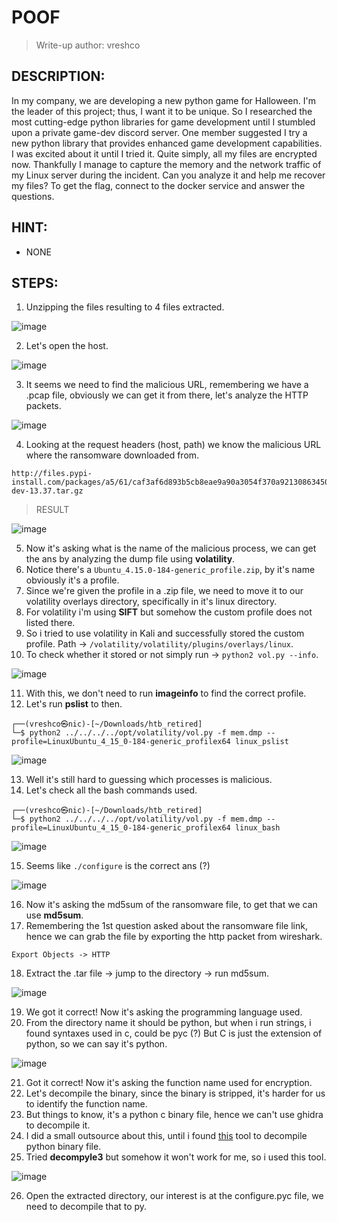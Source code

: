 # POOF
> Write-up author: vreshco
## DESCRIPTION:
In my company, we are developing a new python game for Halloween. I'm the leader of this project; thus, I want it to be unique. 
So I researched the most cutting-edge python libraries for game development until I stumbled upon a private game-dev discord server. 
One member suggested I try a new python library that provides enhanced game development capabilities. 
I was excited about it until I tried it. Quite simply, all my files are encrypted now. 
Thankfully I manage to capture the memory and the network traffic of my Linux server during the incident. 
Can you analyze it and help me recover my files? To get the flag, connect to the docker service and answer the questions.
## HINT:
- NONE
## STEPS:
1. Unzipping the files resulting to 4 files extracted.

![image](https://user-images.githubusercontent.com/70703371/233778441-19157ecd-0174-4e42-8871-cdc0a2992155.png)


2. Let's open the host.

![image](https://user-images.githubusercontent.com/70703371/233778521-4461599d-fcac-436a-91ba-e985392e955f.png)


3. It seems we need to find the malicious URL, remembering we have a .pcap file, obviously we can get it from there, let's analyze the HTTP packets.

![image](https://user-images.githubusercontent.com/70703371/233778603-89341ca0-0abd-47c6-bc54-d9a78368395d.png)


4. Looking at the request headers (host, path) we know the malicious URL where the ransomware downloaded from.

```
http://files.pypi-install.com/packages/a5/61/caf3af6d893b5cb8eae9a90a3054f370a92130863450e3299d742c7a65329d94/pygaming-dev-13.37.tar.gz
```

> RESULT

![image](https://user-images.githubusercontent.com/70703371/233778822-16dab4a0-7c14-4cab-adb3-1c16d5bc2a69.png)


5. Now it's asking what is the name of the malicious process, we can get the ans by analyzing the dump file using **volatility**.
6. Notice there's a `Ubuntu_4.15.0-184-generic_profile.zip`, by it's name obviously it's a profile.
7. Since we're given the profile in a .zip file, we need to move it to our volatility overlays directory, specifically in it's linux directory.
8. For volatility i'm using **SIFT** but somehow the custom profile does not listed there.
9. So i tried to use volatility in Kali and successfully stored the custom profile. Path -> `/volatility/volatility/plugins/overlays/linux`.
10. To check whether it stored or not simply run -> `python2 vol.py --info`.

![image](https://user-images.githubusercontent.com/70703371/233845191-0041e2bb-2d2e-411a-bc5b-a2f105efd9da.png)


11. With this, we don't need to run **imageinfo** to find the correct profile.
12. Let's run **pslist** to then.

```console
┌──(vreshco㉿nic)-[~/Downloads/htb_retired]
└─$ python2 ../../../../opt/volatility/vol.py -f mem.dmp --profile=LinuxUbuntu_4_15_0-184-generic_profilex64 linux_pslist
```

![image](https://user-images.githubusercontent.com/70703371/233845967-ce676504-bcbd-4ada-9bdc-c9b2f610b853.png)


13. Well it's still hard to guessing which processes is malicious.
14. Let's check all the bash commands used.

```console
┌──(vreshco㉿nic)-[~/Downloads/htb_retired]
└─$ python2 ../../../../opt/volatility/vol.py -f mem.dmp --profile=LinuxUbuntu_4_15_0-184-generic_profilex64 linux_bash
```

![image](https://user-images.githubusercontent.com/70703371/233846197-9222b664-c4c8-4b4b-b015-2d021701dced.png)


15. Seems like `./configure` is the correct ans (?)

![image](https://user-images.githubusercontent.com/70703371/233846248-ca278d23-c842-4878-9d48-953a32584c4d.png)


16. Now it's asking the md5sum of the ransomware file, to get that we can use **md5sum**.
17. Remembering the 1st question asked about the ransomware file link, hence we can grab the file by exporting the http packet from wireshark.

```
Export Objects -> HTTP
```

18. Extract the .tar file -> jump to the directory -> run md5sum.

![image](https://user-images.githubusercontent.com/70703371/233846621-b27702f7-e4c1-4dbe-b580-7d487061aae5.png)


19. We got it correct! Now it's asking the programming language used.
20. From the directory name it should be python, but when i run strings, i found syntaxes used in c, could be pyc (?) But C is just the extension of python, so we can say it's python.

![image](https://user-images.githubusercontent.com/70703371/233846853-7b3b7ffd-97d6-483a-b351-b551abd76c28.png)


21. Got it correct! Now it's asking the function name used for encryption.
22. Let's decompile the binary, since the binary is stripped, it's harder for us to identify the function name.
23. But things to know, it's a python c binary file, hence we can't use ghidra to decompile it.
24. I did a small outsource about this, until i found [this](https://github.com/extremecoders-re/pyinstxtractor) tool to decompile python binary file.
25. Tried **decompyle3** but somehow it won't work for me, so i used this tool.

![image](https://user-images.githubusercontent.com/70703371/233848581-23855620-a387-4175-9550-bd7482515f1d.png)


26. Open the extracted directory, our interest is at the configure.pyc file, we need to decompile that to py.









